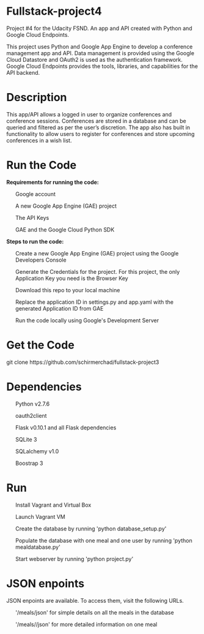 # Fullstack-project4
Project #4 for the Udacity FSND. An app and API created with Python and Google Cloud Endpoints.

This project uses Python and Google App Engine to develop a conference management app and API. Data management is provided using the Google Cloud Datastore and OAuth2 is used as the authentication framework. Google Cloud Endpoints provides the tools, libraries, and capabilities for the API backend.

<h1>Description</h1>
This app/API allows a logged in user to organize conferences and conference sessions. Conferences are stored in a database and can be queried and filtered as per the user’s discretion. The app also has built in functionality to allow users to register for conferences and store upcoming conferences in a wish list.

<h1>Run the Code</h1>
<b>Requirements for running the code:</b>
<ul>Google account</ul>
<ul>A new Google App Engine (GAE) project</ul>
<ul>The API Keys</ul>
<ul>GAE and the Google Cloud Python SDK</ul>

<b>Steps to run the code:</b>
<ul>Create a new Google App Engine (GAE) project using the Google Developers Console</ul>
<ul>Generate the Credentials for the project. For this project, the only Application Key you need is the Browser Key</ul>
<ul>Download this repo to your local machine</ul>
<ul>Replace the application ID in settings.py and app.yaml with the generated Application ID from GAE</ul>
<ul>Run the code locally using Google's Development Server</ul>

<h1>Get the Code</h1>
git clone https://github.com/schirmerchad/fullstack-project3

<h1>Dependencies</h1>
<ul>Python v2.7.6</ul>
<ul>oauth2client</ul>
<ul>Flask v0.10.1 and all Flask dependencies</ul>
<ul>SQLite 3</ul>
<ul>SQLalchemy v1.0</ul>
<ul>Boostrap 3</ul>

<h1>Run</h1>
<ol>Install Vagrant and Virtual Box</ol>
<ol>Launch Vagrant VM</ol>
<ol>Create the database by running 'python database_setup.py'</ol>
<ol>Populate the database with one meal and one user by running 'python mealdatabase.py'</ol>
<ol>Start webserver by running 'python project.py'</ol>

<h1>JSON enpoints</h1>
JSON enpoints are available. To access them, visit the following URLs.
<ol>'/meals/json' for simple details on all the meals in the database</ol>
<ol>'/meals/<int:meal_id>/json' for more detailed information on one meal</ol>
